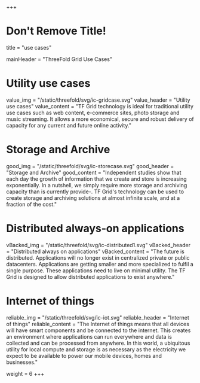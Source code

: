 +++
# Don't Remove Title!
title = "use cases"

mainHeader = "ThreeFold Grid Use Cases"

# Utility use cases
value_img = "/static/threefold/svg/ic-gridcase.svg"
value_header = "Utility use cases"
value_content = "TF Grid technology is ideal for traditional utility use cases such as web content, e-commerce sites, photo storage and music streaming. It allows a more economical, secure and robust delivery of capacity for any current and future online activity."

# Storage and Archive
good_img = "/static/threefold/svg/ic-storecase.svg"
good_header = "Storage and Archive"
good_content = "Independent studies show that each day the growth of information that we create and store is increasing exponentially.  In a nutshell, we simply require more storage and archiving capacity than is currently provide-. TF Grid's technology can be used to create storage and archiving solutions at almost infinite scale, and at a fraction of the cost."

# Distributed always-on applications
vBacked_img = "/static/threefold/svg/ic-distributed1.svg"
vBacked_header = "Distributed always on applications"
vBacked_content = "The future is distributed. Applications will no longer exist in centralized private or public datacenters. Applications are getting smaller and more specialized to fulfil a single purpose. These applications need to live on minimal utility. The TF Grid is designed to allow distributed applications to exist anywhere."

# Internet of things
reliable_img = "/static/threefold/svg/ic-iot.svg"
reliable_header = "Internet of things"
reliable_content = "The Internet of things means that all devices will have smart components and be connected to the internet. This creates an environment where applications can run everywhere and data is collected and can be processed from anywhere. In this world, a ubiquitous utility for local compute and storage is as necessary as the electricity we expect to be available to power our mobile devices, homes and businesses."

weight = 6
+++
